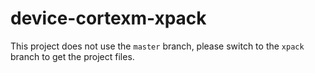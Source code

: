 # device-cortexm-xpack

This project does not use the `master` branch, please
switch to the `xpack` branch to get the project files.
